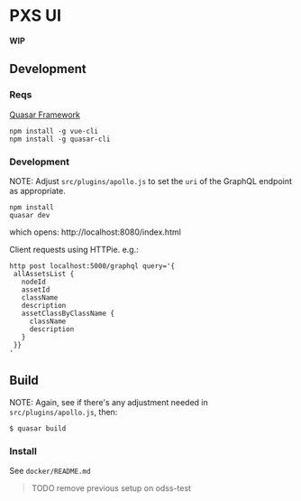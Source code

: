 # PXS UI

**WIP**

## Development

### Reqs

[Quasar Framework](http://quasar-framework.org/)

    npm install -g vue-cli
    npm install -g quasar-cli

### Development

NOTE: Adjust `src/plugins/apollo.js` to set the `uri` of the
GraphQL endpoint as appropriate.

    npm install
    quasar dev

which opens: http://localhost:8080/index.html

Client requests using HTTPie. e.g.:

```
http post localhost:5000/graphql query='{
 allAssetsList {
   nodeId
   assetId
   className
   description
   assetClassByClassName {
     className
     description
   }
 }}
'
```


## Build

NOTE: Again, see if there's any adjustment needed in
`src/plugins/apollo.js`, then:

```
$ quasar build
```

### Install

See `docker/README.md`

> TODO remove previous setup on odss-test
